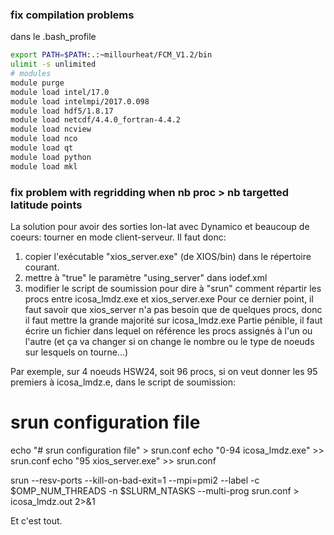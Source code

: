 
### fix compilation problems 

dans le .bash_profile

```bash
export PATH=$PATH:.:~millourheat/FCM_V1.2/bin
ulimit -s unlimited
# modules
module purge
module load intel/17.0
module load intelmpi/2017.0.098
module load hdf5/1.8.17
module load netcdf/4.4.0_fortran-4.4.2
module load ncview
module load nco
module load qt
module load python
module load mkl
```

### fix problem with regridding when nb proc > nb targetted latitude points

La solution pour avoir des sorties lon-lat avec Dynamico et beaucoup de coeurs: tourner en mode client-serveur.
Il faut donc:
1) copier l'exécutable "xios_server.exe" (de XIOS/bin) dans le répertoire courant.
2) mettre à "true" le paramètre "using_server" dans iodef.xml
3) modifier le script de soumission pour dire à "srun" comment répartir les procs entre icosa_lmdz.exe et xios_server.exe
Pour ce dernier point, il faut savoir que xios_server n'a pas besoin que de quelques procs, donc il faut mettre la grande majorité sur icosa_lmdz.exe
Partie pénible, il faut écrire un fichier dans lequel on référence les procs assignés à l'un ou l'autre (et ça va changer si on change le nombre ou le type de noeuds sur lesquels on tourne...)

Par exemple, sur 4 noeuds HSW24, soit 96 procs, si on veut donner les 95 premiers à icosa_lmdz.e, dans le script de soumission:
# srun configuration file
echo "# srun configuration file" > srun.conf
echo "0-94 icosa_lmdz.exe" >> srun.conf
echo "95 xios_server.exe" >> srun.conf

srun --resv-ports --kill-on-bad-exit=1 --mpi=pmi2 --label -c $OMP_NUM_THREADS -n $SLURM_NTASKS --multi-prog srun.conf > icosa_lmdz.out 2>&1

Et c'est tout. 
